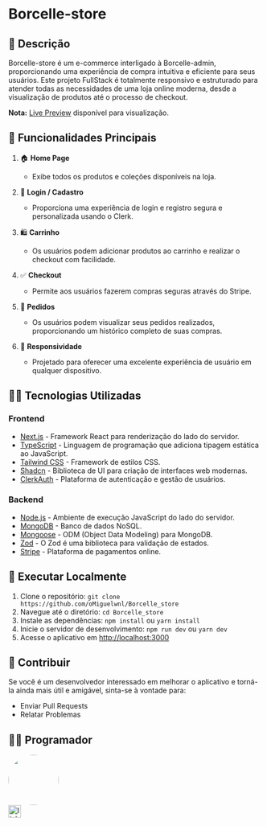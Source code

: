# Borcelle-store

## 📜 Descrição

Borcelle-store é um e-commerce interligado à Borcelle-admin, proporcionando uma experiência de compra intuitiva e eficiente para seus usuários. Este projeto FullStack é totalmente responsivo e estruturado para atender todas as necessidades de uma loja online moderna, desde a visualização de produtos até o processo de checkout.

**Nota:** [Live Preview](https://borcelle-store-real.vercel.app/) disponível para visualização.

## 🔨 Funcionalidades Principais

1. 🏠 **Home Page**

   - Exibe todos os produtos e coleções disponíveis na loja.

2. 🔐 **Login / Cadastro**

   - Proporciona uma experiência de login e registro segura e personalizada usando o Clerk.

3. 🛍️ **Carrinho**

   - Os usuários podem adicionar produtos ao carrinho e realizar o checkout com facilidade.

4. ✅ **Checkout**

   - Permite aos usuários fazerem compras seguras através do Stripe.

5. 📜 **Pedidos**

   - Os usuários podem visualizar seus pedidos realizados, proporcionando um histórico completo de suas compras.

6. 📱 **Responsividade**

   - Projetado para oferecer uma excelente experiência de usuário em qualquer dispositivo.

## 👩‍💻 Tecnologias Utilizadas

### Frontend

- [Next.js](https://nextjs.org/) - Framework React para renderização do lado do servidor.
- [TypeScript](https://www.typescriptlang.org/) - Linguagem de programação que adiciona tipagem estática ao JavaScript.
- [Tailwind CSS](https://tailwindcss.com/) - Framework de estilos CSS.
- [Shadcn](https://shadcn.com/) - Biblioteca de UI para criação de interfaces web modernas.
- [ClerkAuth](https://clerk.com/) - Plataforma de autenticação e gestão de usuários.

### Backend

- [Node.js](https://nodejs.org/) - Ambiente de execução JavaScript do lado do servidor.
- [MongoDB](https://www.mongodb.com/) - Banco de dados NoSQL.
- [Mongoose](https://mongoosejs.com/) - ODM (Object Data Modeling) para MongoDB.
- [Zod](https://zod.dev/) - O Zod é uma biblioteca para validação de estados.
- [Stripe](https://stripe.com/) - Plataforma de pagamentos online.

## 📁 Executar Localmente

1. Clone o repositório: `git clone https://github.com/oMiguelwnl/Borcelle_store`
2. Navegue até o diretório: `cd Borcelle_store`
3. Instale as dependências: `npm install` ou `yarn install`
4. Inicie o servidor de desenvolvimento: `npm run dev` ou `yarn dev`
5. Acesse o aplicativo em [http://localhost:3000](http://localhost:3000)

## 🤝 Contribuir

Se você é um desenvolvedor interessado em melhorar o aplicativo e torná-la ainda mais útil e amigável, sinta-se à vontade para:

- Enviar Pull Requests
- Relatar Problemas

## 👩‍💻 Programador

<img style="border-radius: 50%;" src="https://avatars.githubusercontent.com/u/134077780?v=4" width="100px;" alt=""/>

<div align="left">
  <a href="https://www.linkedin.com/in/miguel-rafael-almeida/" target="_blank">
    <img src="https://img.shields.io/static/v1?message=LinkedIn&logo=linkedin&label=&color=0077B5&logoColor=white&labelColor=&style=for-the-badge" height="25" alt="linkedin logo"  />
    
  </a>
</div>
